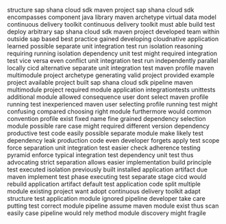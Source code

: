 structure sap shana cloud sdk maven project sap shana cloud sdk encompasses component java library maven archetype virtual data model continuous delivery toolkit continuous delivery toolkit must able build test deploy arbitrary sap shana cloud sdk maven project developed team within outside sap based best practice gained developing cloudnative application learned possible separate unit integration test run isolation reasoning requiring running isolation dependency unit test might required integration test vice versa even conflict unit integration test run independently parallel locally cicd alternative separate unit integration test maven profile maven multimodule project archetype generating valid project provided example project available project built sap shana cloud sdk pipeline maven multimodule project required module application integrationtests unittests additional module allowed consequence user dont select maven profile running test inexperienced maven user selecting profile running test might confusing compared choosing right module furthermore would common convention profile exist fixed name fine grained dependency selection module possible rare case might required different version dependency productive test code easily possible separate module make likely test dependency leak production code even developer forgets apply test scope force separation unit integration test easier check adherence testing pyramid enforce typical integration test dependency unit test thus advocating strict separation allows easier implementation build principle test executed isolation previously built installed application artifact due maven implement test phase executing test separate stage cicd would rebuild application artifact default test application code split multiple module existing project want adopt continuous delivery toolkit adapt structure test application module ignored pipeline developer take care putting test correct module pipeline assume maven module exist thus scan easily case pipeline would rely method module discovery might fragile